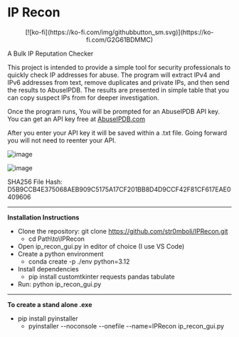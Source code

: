 # IP Recon

<center>[![ko-fi](https://ko-fi.com/img/githubbutton_sm.svg)](https://ko-fi.com/G2G61BDMMC)</center>

A Bulk IP Reputation Checker

This project is intended to provide a simple tool for security professionals to quickly check IP addresses for abuse.
The program will extract IPv4 and IPv6 addresses from text, remove duplicates and private IPs, and then send the results to AbuseIPDB.
The results are presented in simple table that you can copy suspect IPs from for deeper investigation.

Once the program runs, You will be prompted for an AbuseIPDB API key.
You can get an API key free at [AbuseIPDB.com](https://www.abuseipdb.com/)

After you enter your API key it will be saved within a .txt file. Going forward you will not need to reenter your API.


![image](https://github.com/user-attachments/assets/1ce4d521-3e2c-4c8d-a0d4-d0d05b5d8585)

![image](https://github.com/user-attachments/assets/465cd1b0-edf4-4a46-943e-c388260595e5)




SHA256 File Hash: D5B9CCB4E375068AEB909C5175A17CF201BB8D4D9CCF42F81CF617EAE0409606

---

**Installation Instructions**

- Clone the repository: git clone https://github.com/str0mboli/IPRecon.git
  - cd Path\to\IPRecon
- Open ip_recon_gui.py in editor of choice (I use VS Code)
- Create a python environment
  - conda create -p ./env python=3.12
- Install dependencies     
  - pip install customtkinter requests pandas tabulate
- Run: python ip_recon_gui.py

---

**To create a stand alone .exe**

- pip install pyinstaller
  - pyinstaller --noconsole --onefile --name=IPRecon ip_recon_gui.py
